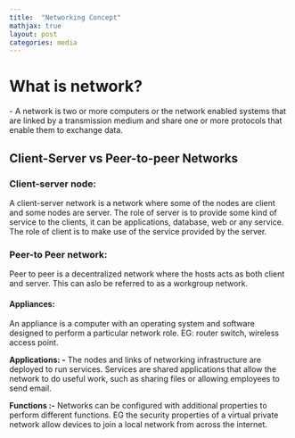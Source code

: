 ```yaml
---
title:  "Networking Concept"
mathjax: true
layout: post
categories: media
---
```

<h1>What is network?</h1>
- A network is two or more computers or the network enabled systems that are linked by a transmission medium and share one or more protocols that enable them to exchange data.

<h2>Client-Server vs Peer-to-peer Networks</h2>

<h3>Client-server node:</h3>

A client-server network is a network where some of the nodes are client and some nodes are server. The role of server is to provide some kind of service to the clients, it can be applications, database, web or any service. The role of client is to make use of the service provided by the server.

<h3>Peer-to Peer network:</h3>

Peer to peer is a decentralized network where the hosts acts as both client and server. This can aslo be referred to as a workgroup network.


<h4>Appliances:</h4>

An appliance is a computer with an operating system and software designed to perform a particular network role. EG: router switch, wireless access point.

<strong>Applications: -</strong> The nodes and links of networking infrastructure are deployed to run services. Services are shared applications that allow the network to do useful work, such as sharing files or allowing employees to send email.

<strong>Functions :-</strong>  Networks can be configured with additional properties to perform different functions. EG the security properties of a virtual private network allow devices to join a local network from across the internet.

